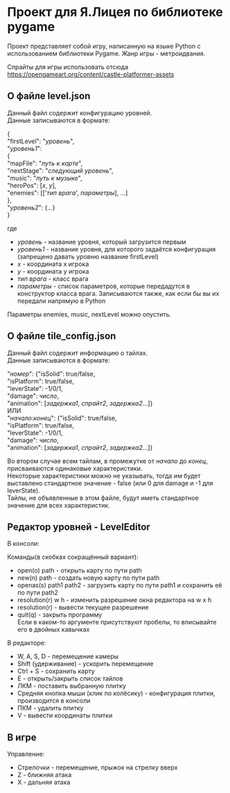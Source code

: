 # Проект для Я.Лицея по библиотеке pygame

Проект представляет собой игру, написанную на языке Python с использованием библиотеки Pygame. Жанр игры - метроидвания.

Спрайты для игры использовать отсюда https://opengameart.org/content/castle-platformer-assets

## О файле level.json

Данный файл содержит конфигурацию уровней.  
Данные записываются в формате:  

{  
  "firstLevel": "*уровень*",  
  "*уровень1*":  
  {  
    "mapFile": "*путь к карте*",  
    "nextStage": "*следующий уровень*",  
    "music": "*путь к музыке*",  
    "heroPos": [*x*, *y*],  
    "enemies": [['*тип врага*', *параметры*], ...]  
  },  
  "*уровень2*": {...}  
}  

где  
- *уровень* - название уровня, который загрузится первым
- *уровень1* - название уровня, для которого задаётся конфигурация 
(запрещено давать уровню название firstLevel)
- *x* - координата x игрока
- *y* - координата y игрока
- *тип врага* - класс врага
- *параметры* - список параметров, которые передадутся в конструктор класса 
врага. Записываются также, как если бы вы их передали напрямую в Python

Параметры enemies, music, nextLevel можно опустить.

## О файле tile_config.json

Данный файл содержит информацию о тайлах.  
Данные записываются в формате:  

"*номер*": {"isSolid": true/false,  
            "isPlatform": true/false,  
            "leverState": -1/0/1,  
            "damage": *число*,  
            "animation": [*задержка1*, *спрайт2*, *задержка2*...]}  
ИЛИ  
"*начало*:*конец*": {"isSolid": true/false,  
                     "isPlatform": true/false,  
                     "leverState": -1/0/1,  
                     "damage": *число*,  
                     "animation": [*задержка1*, *спрайт2*, *задержка2*...]}
         
Во втором случае всем тайлам, в промежутке от *начало* до *конец*,
присваиваются одинаковые характеристики.  
Некоторые характеристики можно не указывать, тогда им будет выставлено
стандартное значение - false (или 0 для damage и -1 для leverState).  
Тайлы, не объявленные в этом файле,
будут иметь стандартное значение для всех характеристик.

## Редактор уровней - LevelEditor

В консоли:

Команды(в скобках сокращённый вариант):
- open(o) path - открыть карту по пути path  
- new(n) path - создать новую карту по пути path  
- openas(s) path1 path2 - загрузить карту по пути path1
и сохранить её по пути path2  
- resolution(r) w h - изменить разрешение окна редактора на w x h  
- resolution(r) - вывести текущее разрешение  
- quit(q) - закрыть программу  
Если в каком-то аргументе присутствуют пробелы, 
то вписывайте его в двойных кавычках

В редакторе:

- W, A, S, D - перемещение камеры  
- Shift (удерживание) - ускорить перемещение  
- Ctrl + S - сохранить карту  
- E - открыть/закрыть список тайлов  
- ЛКМ - поставить выбранную плитку  
- Средняя кнопка мыши (клик по колёсику) - конфигурация плитки, производится в
консоли  
- ПКМ - удалить плитку
- V - вывести координаты плитки

## В игре

Управление:
- Стрелочки - перемещение, прыжок на стрелку вверх
- Z - ближняя атака
- X - дальняя атака